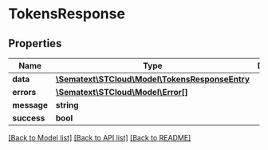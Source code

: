 # TokensResponse

## Properties
| Name        | Type                                                                      | Description | Notes      |
| ----------- | ------------------------------------------------------------------------- | ----------- | ---------- |
| **data**    | [**\Sematext\STCloud\Model\TokensResponseEntry**](TokensResponseEntry.md) |             | [optional] |
| **errors**  | [**\Sematext\STCloud\Model\Error[]**](Error.md)                           |             | [optional] |
| **message** | **string**                                                                |             | [optional] |
| **success** | **bool**                                                                  |             | [optional] |

[[Back to Model list]](../../README.md#documentation-for-models) [[Back to API list]](../../README.md#documentation-for-api-endpoints) [[Back to README]](../../README.md)
